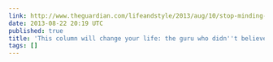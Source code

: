 ```yaml
---
link: http://www.theguardian.com/lifeandstyle/2013/aug/10/stop-minding-psychology-oliver-burkeman
date: 2013-08-22 20:19 UTC
published: true
title: 'This column will change your life: the guru who didn''t believe in gurus'
tags: []
---
```



